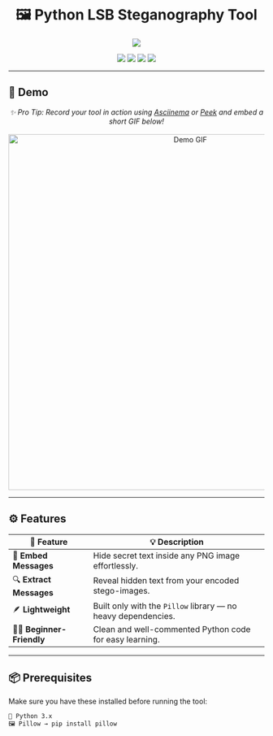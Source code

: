 <h1 align="center">🖼️ Python LSB Steganography Tool</h1>

<p align="center">
  <img src="https://readme-typing-svg.herokuapp.com?font=Fira+Code&size=27&color=00FF99&center=true&vCenter=true&width=800&lines=🔐+Hide+Secrets+Inside+Images!;🧠+Simple+Yet+Powerful+Python+LSB+Steganography;💬+Encode+and+Decode+Hidden+Messages" />
</p>

<p align="center">
  <img src="https://img.shields.io/badge/Python-3.8+-blue?logo=python&logoColor=white" />
  <img src="https://img.shields.io/badge/Status-Stable-success?style=flat-square" />
  <img src="https://img.shields.io/github/last-commit/YOUR_USERNAME/python-steganography-tool?logo=github&color=yellow" />
  <img src="https://img.shields.io/badge/License-MIT-green?logo=opensourceinitiative" />
</p>

---

## 🎥 Demo

<p align="center">
  <i>✨ Pro Tip: Record your tool in action using <a href="https://asciinema.org/">Asciinema</a> or <a href="https://github.com/phw/peek">Peek</a> and embed a short GIF below!</i><br><br>
  <img src="demo.gif" alt="Demo GIF" width="700"/>
</p>

---

## ⚙️ Features

| 🔧 Feature | 💡 Description |
|-------------|----------------|
| 🧩 **Embed Messages** | Hide secret text inside any PNG image effortlessly. |
| 🔍 **Extract Messages** | Reveal hidden text from your encoded stego-images. |
| 🪶 **Lightweight** | Built only with the `Pillow` library — no heavy dependencies. |
| 👨‍💻 **Beginner-Friendly** | Clean and well-commented Python code for easy learning. |

---

## 📦 Prerequisites

Make sure you have these installed before running the tool:

```bash
🐍 Python 3.x
🖼️ Pillow → pip install pillow
